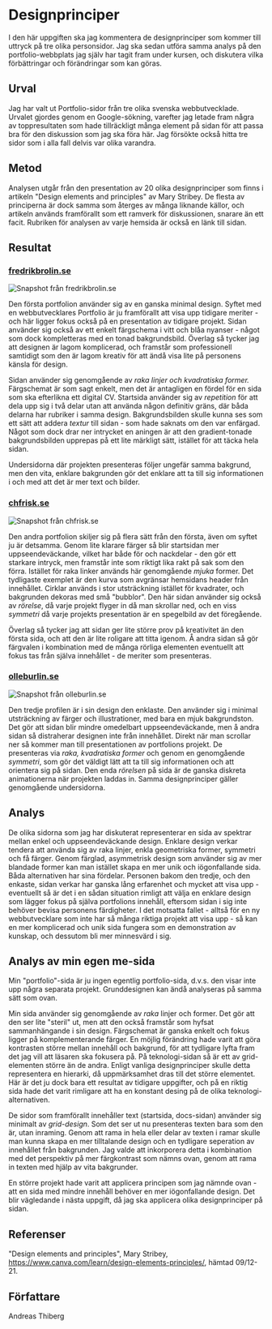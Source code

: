 Designprinciper
=======================

I den här uppgiften ska jag kommentera de designprinciper som kommer till uttryck på tre olika personsidor. Jag ska sedan utföra samma analys på den portfolio-webbplats jag själv har tagit fram under kursen, och diskutera vilka förbättringar och förändringar som kan göras.

Urval
-----------------------
Jag har valt ut Portfolio-sidor från tre olika svenska webbutvecklade. Urvalet gjordes genom en Google-sökning, varefter jag letade fram några av toppresultaten som hade tillräckligt många element på sidan för att passa bra för den diskussion som jag ska föra här. Jag försökte också hitta tre sidor som i alla fall delvis var olika varandra. 


Metod
-----------------------
Analysen utgår från den presentation av 20 olika designprinciper som finns i artikeln "Design elements and principles" av Mary Stribey. De flesta av principerna är dock samma som återges av många liknande källor, och artikeln används framförallt som ett ramverk för diskussionen, snarare än ett facit. Rubriken för analysen av varje hemsida är också en länk till sidan. 

Resultat
-----------------------

<h3><a href="fredrikbrolin.se">fredrikbrolin.se</a></h3>

![Snapshot från fredrikbrolin.se](%assets_url%/img/brolin.png)

Den första portfolion använder sig av en ganska minimal design. Syftet med en webbutvecklares Portfolio är ju framförallt att visa upp tidigare meriter - och här ligger fokus också på en presentation av tidigare projekt. Sidan använder sig också av ett enkelt färgschema i vitt och blåa nyanser - något som dock kompletteras med en tonad bakgrundsbild. Överlag så tycker jag att designen är lagom komplicerad, och framstår som professionell samtidigt som den är lagom kreativ för att ändå visa lite på personens känsla för design.

Sidan använder sig genomgående av <i>raka linjer och kvadratiska former.</i > Färgschemat är som sagt enkelt, men det är antagligen en fördel för en sida som ska efterlikna ett digital CV. Startsida använder sig av <i>repetition</i> för att dela upp sig i två delar utan att använda någon definitiv gräns, där båda delarna har rubriker i samma design. Bakgrundsbilden skulle kunna ses som ett sätt att addera <i>textur</i> till sidan - som hade saknats om den var enfärgad. Något som dock drar ner intrycket en aningen är att den gradient-tonade bakgrundsbilden upprepas på ett lite märkligt sätt, istället för att täcka hela sidan.

Undersidorna där projekten presenteras följer ungefär samma bakgrund, men den vita, enklare bakgrunden gör det enklare att ta till sig informationen i och med att det är mer text och bilder.

<h3><a href="chfrisk.se">chfrisk.se</a></h3>

![Snapshot från chfrisk.se](%assets_url%/img/frisk.png)

Den andra portfolion skiljer sig på flera sätt från den första, även om syftet ju är detsamma. Genom lite klarare färger så blir startsidan mer uppseendeväckande, vilket har både för och nackdelar - den gör ett starkare intryck, men framstår inte som riktigt lika rakt på sak som den förra. 
Istället för raka linker används här genomgående <i>mjuka</i> former. Det tydligaste exemplet är den kurva som avgränsar hemsidans header från innehållet. Cirklar används i stor utsträckning istället för kvadrater, och bakgrunden dekoras med små "bubblor". 
Den här sidan använder sig också av <i>rörelse</i>, då varje projekt flyger in då man skrollar ned, och en viss <i>symmetri</i> då varje projekts presentation är en spegelbild av det föregående. 

Överlag så tycker jag att sidan ger lite större prov på kreativitet än den första sida, och att den är lite roligare att titta igenom. Å andra sidan så gör färgvalen i kombination med de många rörliga elementen eventuellt att fokus tas från själva innehållet - de meriter som presenteras.

<h3><a href="olleburlin.se">olleburlin.se</a></h3>

![Snapshot från olleburlin.se](%assets_url%/img/burlin.png)

Den tredje profilen är i sin design den enklaste. Den använder sig i minimal utsträckning av färger och illustrationer, med bara en mjuk bakgrundston. Det gör att sidan blir mindre omedelbart uppseendeväckande, men å andra sidan så distraherar designen inte från innehållet. Direkt när man scrollar ner så kommer man till presentationen av portfolions projekt. De presenteras via <i>raka, kvadratiska former</i> och genom en genomgående <i>symmetri</i>, som gör det väldigt lätt att ta till sig informationen och att orientera sig på sidan. Den enda <i>rörelsen</i> på sida är de ganska diskreta animationerna när projekten laddas in. Samma designprinciper gäller genomgående undersidorna.

Analys
-----------------------
De olika sidorna som jag har diskuterat representerar en sida av spektrar mellan enkel och uppseendeväckande design. Enklare design verkar tendera att använda sig av raka linjer, enkla geometriska former, symmetri och få färger. Genom färglad, asymmetrisk design som använder sig av mer blandade former kan man istället skapa en mer unik och iögonfallande sida. Båda alternativen har sina fördelar. Personen bakom den tredje, och den enkaste, sidan verkar har ganska lång erfarenhet och mycket att visa upp - eventuellt så är det i en sådan situation rimligt att välja en enklare design som lägger fokus på själva portfolions innehåll, eftersom sidan i sig inte behöver bevisa personens färdigheter. I det motsatta fallet - alltså för en ny webbutvecklare som inte har så många riktiga projekt att visa upp - så kan en mer komplicerad och unik sida fungera som en demonstration av kunskap, och dessutom bli mer minnesvärd i sig.

Analys av min egen me-sida
-----------------------
Min "portfolio"-sida är ju ingen egentlig portfolio-sida, d.v.s. den visar inte upp några separata projekt. Grunddesignen kan ändå analyseras på samma sätt som ovan. 

Min sida använder sig genomgående av <i>raka</i> linjer och former. Det gör att den ser lite "steril" ut, men att den också framstår som hyfsat sammanhängande i sin design. Färgschemat är ganska enkelt och fokus ligger på komplementerande färger. En möjlig förändring hade varit att göra kontrasten större mellan innehåll och bakgrund, för att tydligare lyfta fram det jag vill att läsaren ska fokusera på.
På teknologi-sidan så är ett av grid-elementen större än de andra. Enligt vanliga designprinciper skulle detta representera en hierarki, då uppmärksamhet dras till det större elementet. Här är det ju dock bara ett resultat av tidigare uppgifter, och på en riktig sida hade det varit rimligare att ha en konstant desing på de olika teknologi-alternativen.

De sidor som framförallt innehåller text (startsida, docs-sidan) använder sig minimalt av <i>grid-design</i>. Som det ser ut nu presenteras texten bara som den är, utan inraming. Genom att rama in hela eller delar av texten i ramar skulle man kunna skapa en mer tilltalande design och en tydligare seperation av innehållet från bakgrunden. Jag valde att inkorporera detta i kombination med det perspektiv på mer färgkontrast som nämns ovan, genom att rama in texten med hjälp av vita bakgrunder. 

En större projekt hade varit att applicera principen som jag nämnde ovan - att en sida med mindre innehåll behöver en mer iögonfallande design. Det blir vägledande i nästa uppgift, då jag ska applicera olika designprinciper på sidan.




Referenser
-----------------------
"Design elements and principles", Mary Stribey, https://www.canva.com/learn/design-elements-principles/, hämtad 09/12-21.

Författare
-----------------------
Andreas Thiberg